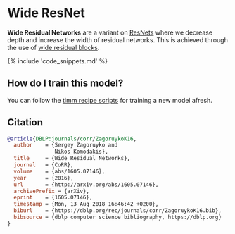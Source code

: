 # Wide ResNet

**Wide Residual Networks** are a variant on [ResNets](https://paperswithcode.com/method/resnet) where we decrease depth and increase the width of residual networks. This is achieved through the use of [wide residual blocks](https://paperswithcode.com/method/wide-residual-block).

{% include 'code_snippets.md' %}

## How do I train this model?

You can follow the [timm recipe scripts](https://rwightman.github.io/pytorch-image-models/scripts/) for training a new model afresh.

## Citation

```BibTeX
@article{DBLP:journals/corr/ZagoruykoK16,
  author    = {Sergey Zagoruyko and
               Nikos Komodakis},
  title     = {Wide Residual Networks},
  journal   = {CoRR},
  volume    = {abs/1605.07146},
  year      = {2016},
  url       = {http://arxiv.org/abs/1605.07146},
  archivePrefix = {arXiv},
  eprint    = {1605.07146},
  timestamp = {Mon, 13 Aug 2018 16:46:42 +0200},
  biburl    = {https://dblp.org/rec/journals/corr/ZagoruykoK16.bib},
  bibsource = {dblp computer science bibliography, https://dblp.org}
}
```

<!--
Type: model-index
Collections:
- Name: Wide ResNet
  Paper:
    Title: Wide Residual Networks
    URL: https://paperswithcode.com/paper/wide-residual-networks
Models:
- Name: wide_resnet101_2
  In Collection: Wide ResNet
  Metadata:
    FLOPs: 29304929280
    Parameters: 126890000
    File Size: 254695146
    Architecture:
    - 1x1 Convolution
    - Batch Normalization
    - Convolution
    - Global Average Pooling
    - Max Pooling
    - ReLU
    - Residual Connection
    - Softmax
    - Wide Residual Block
    Tasks:
    - Image Classification
    Training Data:
    - ImageNet
    ID: wide_resnet101_2
    Crop Pct: '0.875'
    Image Size: '224'
    Interpolation: bilinear
  Code: https://github.com/rwightman/pytorch-image-models/blob/5f9aff395c224492e9e44248b15f44b5cc095d9c/timm/models/resnet.py#L802
  Weights: https://download.pytorch.org/models/wide_resnet101_2-32ee1156.pth
  Results:
  - Task: Image Classification
    Dataset: ImageNet
    Metrics:
      Top 1 Accuracy: 78.85%
      Top 5 Accuracy: 94.28%
- Name: wide_resnet50_2
  In Collection: Wide ResNet
  Metadata:
    FLOPs: 14688058368
    Parameters: 68880000
    File Size: 275853271
    Architecture:
    - 1x1 Convolution
    - Batch Normalization
    - Convolution
    - Global Average Pooling
    - Max Pooling
    - ReLU
    - Residual Connection
    - Softmax
    - Wide Residual Block
    Tasks:
    - Image Classification
    Training Data:
    - ImageNet
    ID: wide_resnet50_2
    Crop Pct: '0.875'
    Image Size: '224'
    Interpolation: bicubic
  Code: https://github.com/rwightman/pytorch-image-models/blob/5f9aff395c224492e9e44248b15f44b5cc095d9c/timm/models/resnet.py#L790
  Weights: https://github.com/rwightman/pytorch-image-models/releases/download/v0.1-weights/wide_resnet50_racm-8234f177.pth
  Results:
  - Task: Image Classification
    Dataset: ImageNet
    Metrics:
      Top 1 Accuracy: 81.45%
      Top 5 Accuracy: 95.52%
-->
